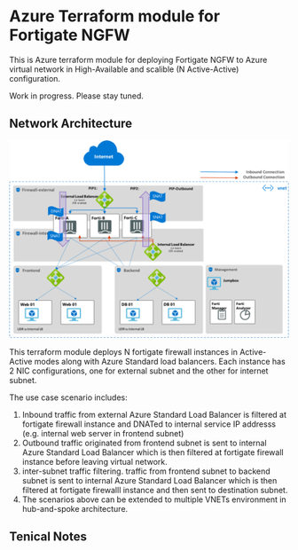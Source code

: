 # Azure Terraform module for Fortigate NGFW

This is Azure terraform module for deploying Fortigate NGFW to Azure virtual network in High-Available and scalible (N Active-Active) configuration.

Work in progress. Please stay tuned.

## Network Architecture
![Fortigate on Azure Network Architecture](images/network_architecture.png)

This terraform module deploys N fortigate firewall instances in Active-Active modes along with Azure Standard load balancers. Each instance has 2 NIC configurations, one for external subnet and the other for internet subnet.

The use case scenario includes:
1. Inbound traffic from external Azure Standard Load Balancer is filtered at fortigate firewall instance and DNATed to internal service IP addresss (e.g. internal web server in frontend subnet)
2. Outbound traffic originated from frontend subnet is sent to internal Azure Standard Load Balancer which is then filtered at fortigate firewall instance before leaving virtual network.
3. inter-subnet traffic filtering. traffic from frontend subnet to backend subnet is sent to internal Azure Standard Load Balancer which is then filtered at fortigate firewalll instance and then sent to destination subnet. 
4. The scenarios above can be extended to multiple VNETs environment in hub-and-spoke architecture. 

## Tenical Notes

